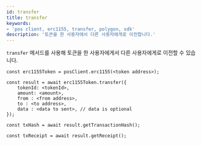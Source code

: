```yaml
---
id: transfer
title: transfer
keywords:
- 'pos client, erc1155, transfer, polygon, sdk'
description: '토큰을 한 사용자에서 다른 사용자에게로 이전합니다.'
---
```


`transfer` 메서드를 사용해 토큰을 한 사용자에게서 다른 사용자에게로 이전할 수 있습니다.

```
const erc1155Token = posClient.erc1155(<token address>);

const result = await erc1155Token.transfer({
    tokenId: <tokenId>,
    amount: <amount>,
    from : <from address>,
    to : <to address>,
    data : <data to sent>, // data is optional
});

const txHash = await result.getTransactionHash();

const txReceipt = await result.getReceipt();

```
